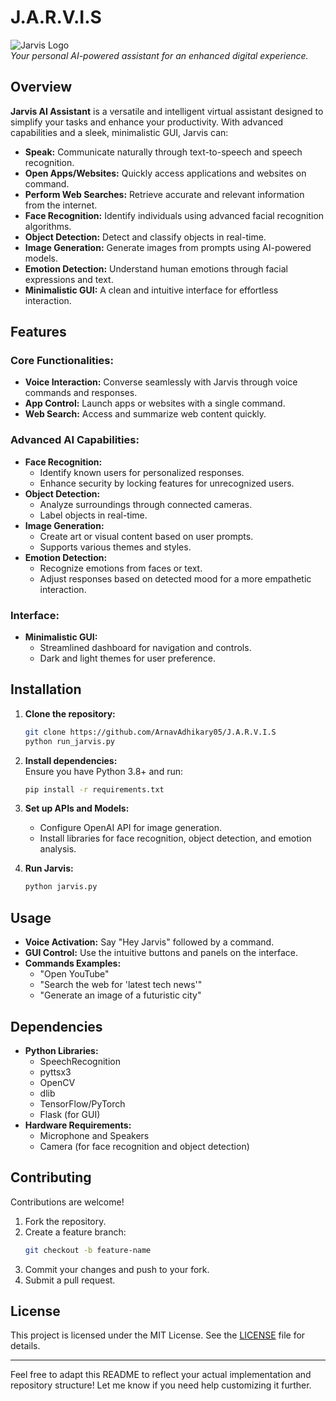 
# J.A.R.V.I.S 

![Jarvis Logo](https://via.placeholder.com/150)  
*Your personal AI-powered assistant for an enhanced digital experience.*

## Overview

**Jarvis AI Assistant** is a versatile and intelligent virtual assistant designed to simplify your tasks and enhance your productivity. With advanced capabilities and a sleek, minimalistic GUI, Jarvis can:

- **Speak:** Communicate naturally through text-to-speech and speech recognition.
- **Open Apps/Websites:** Quickly access applications and websites on command.
- **Perform Web Searches:** Retrieve accurate and relevant information from the internet.
- **Face Recognition:** Identify individuals using advanced facial recognition algorithms.
- **Object Detection:** Detect and classify objects in real-time.
- **Image Generation:** Generate images from prompts using AI-powered models.
- **Emotion Detection:** Understand human emotions through facial expressions and text.
- **Minimalistic GUI:** A clean and intuitive interface for effortless interaction.

## Features

### Core Functionalities:
- **Voice Interaction:** Converse seamlessly with Jarvis through voice commands and responses.
- **App Control:** Launch apps or websites with a single command.
- **Web Search:** Access and summarize web content quickly.

### Advanced AI Capabilities:
- **Face Recognition:** 
  - Identify known users for personalized responses.
  - Enhance security by locking features for unrecognized users.
- **Object Detection:**
  - Analyze surroundings through connected cameras.
  - Label objects in real-time.
- **Image Generation:**
  - Create art or visual content based on user prompts.
  - Supports various themes and styles.
- **Emotion Detection:**
  - Recognize emotions from faces or text.
  - Adjust responses based on detected mood for a more empathetic interaction.

### Interface:
- **Minimalistic GUI:**
  - Streamlined dashboard for navigation and controls.
  - Dark and light themes for user preference.
  
## Installation

1. **Clone the repository:**
   ```bash
   git clone https://github.com/ArnavAdhikary05/J.A.R.V.I.S
   python run_jarvis.py
   ```
2. **Install dependencies:**  
   Ensure you have Python 3.8+ and run:
   ```bash
   pip install -r requirements.txt
   ```

3. **Set up APIs and Models:**
   - Configure OpenAI API for image generation.
   - Install libraries for face recognition, object detection, and emotion analysis.

4. **Run Jarvis:**
   ```bash
   python jarvis.py
   ```

## Usage

- **Voice Activation:** Say "Hey Jarvis" followed by a command.
- **GUI Control:** Use the intuitive buttons and panels on the interface.
- **Commands Examples:**
  - "Open YouTube"
  - "Search the web for 'latest tech news'"
  - "Generate an image of a futuristic city"

## Dependencies

- **Python Libraries:**
  - SpeechRecognition
  - pyttsx3
  - OpenCV
  - dlib
  - TensorFlow/PyTorch
  - Flask (for GUI)
- **Hardware Requirements:**
  - Microphone and Speakers
  - Camera (for face recognition and object detection)

## Contributing

Contributions are welcome!  
1. Fork the repository.
2. Create a feature branch:
   ```bash
   git checkout -b feature-name
   ```
3. Commit your changes and push to your fork.
4. Submit a pull request.

## License

This project is licensed under the MIT License. See the [LICENSE](LICENSE) file for details.

---

Feel free to adapt this README to reflect your actual implementation and repository structure! Let me know if you need help customizing it further.
